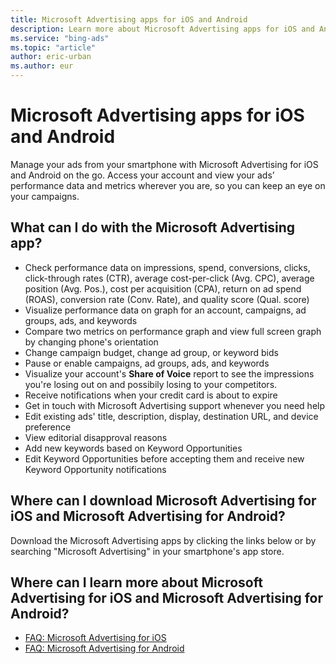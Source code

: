 ```yaml
---
title: Microsoft Advertising apps for iOS and Android
description: Learn more about Microsoft Advertising apps for iOS and Android.
ms.service: "bing-ads"
ms.topic: "article"
author: eric-urban
ms.author: eur
---
```


# Microsoft Advertising apps for iOS and Android

Manage your ads from your smartphone with Microsoft Advertising for iOS and Android on the go. Access your account and view your ads’ performance data and metrics wherever you are, so you can keep an eye on your campaigns.

## What can I do with the Microsoft Advertising app?

- Check performance data on impressions, spend, conversions, clicks, click-through rates (CTR), average cost-per-click (Avg. CPC), average position (Avg. Pos.), cost per acquisition (CPA), return on ad spend (ROAS), conversion rate (Conv. Rate), and quality score (Qual. score)
- Visualize performance data on graph for an account, campaigns, ad groups, ads, and keywords
- Compare two metrics on performance graph and view full screen graph by changing phone's orientation
- Change campaign budget, change ad group, or keyword bids
- Pause or enable campaigns, ad groups, ads, and keywords
- Visualize your account's **Share of Voice** report to see the impressions you're losing out on and possibily losing to your competitors.
- Receive notifications when your credit card is about to expire
- Get in touch with Microsoft Advertising support whenever you need help
- Edit existing ads' title, description, display, destination URL, and device preference
- View editorial disapproval reasons
- Add new keywords based on Keyword Opportunities
- Edit Keyword Opportunities before accepting them and receive new Keyword Opportunity notifications

## Where can I download Microsoft Advertising for iOS and Microsoft Advertising for Android?

Download the Microsoft Advertising apps by clicking the links below or by searching "Microsoft Advertising" in your smartphone's app store.

## Where can I learn more about Microsoft Advertising for iOS and Microsoft Advertising for Android?

- [FAQ: Microsoft Advertising for iOS](./hlp_BAM_CONC_FAQ1.md)
- [FAQ: Microsoft Advertising for Android](./hlp_BAM_CONC_FAQ_Android.md)


